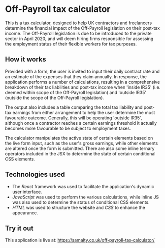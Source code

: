 # Off-Payroll tax calculator

This is a tax calculator, designed to help UK contractors and freelancers determine the financial impact of the Off-Payroll legislation on 
their post-tax income. The Off-Payroll legislation is due to be introduced to the private sector in April 2020, and will deem hiring 
firms responsible for assessing the employment status of their flexible workers for tax purposes.

## How it works

Provided with a form, the user is invited to input their daily contract rate and an estimate of the expenses that they claim annually. In 
response, the application performs a number of calculations, resulting in a comprehensive breakdown of their tax liabilities and post-tax 
income when 'inside IR35' (i.e. deemed within scope of the Off-Payroll legislation) and 'outside IR35' (outside the scope of the 
Off-Payroll legislation).

The output also includes a table comparing the total tax liability and post-tax earnings from either arrangement to help the user determine 
the most favourable outcome. Generally, this will be operating 'outside IR35', although once a contractor reaches a certain earnings 
threshold it actually becomes more favourable to be subject to employment taxes.

The calculator manipulates the active state of certain elements based on the live form input, such as the user's gross earnings, while 
other elements are altered once the form is submitted. There are also some inline ternary operators included in the JSX to determine the 
state of certain conditional CSS elements.

## Technologies used

- The *React* framework was used to facilitate the application's dynamic user interface.
- *JavaScript* was used to perform the various calculations, while inline JS was also used to determine the status of conditional CSS 
elements.
- *HTML* was used to structure the website and *CSS* to enhance the appearance.

## Try it out

This application is live at: https://samalty.co.uk/off-payroll-tax-calculator/
